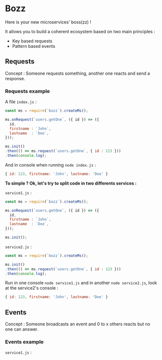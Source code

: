 # Bozz

Here is your new microservices' boss(zz) !

It allows you to build a coherent ecosystem based on two main principles :

  + Key based requests
  + Pattern based events

## Requests

Concept : Someone requests something, another one reacts and send a response.

### Requests example

A file `index.js` :
```javascript
const ms = require(`bozz`).createMs();

ms.onRequest(`users.getOne`, ({ id }) => ({
  id,
  firstname : `John`,
  lastname  : `Doe`,
}));

ms.init()
.then(() => ms.request(`users.getOne`, { id : 123 }))
.then(console.log);
```

And in console when running `node index.js` :
```javascript
{ id: 123, firstname: 'John', lastname: 'Doe' }
```

**To simple ? Ok, let's try to split code in two differents services :**

`service1.js` :
```javascript
const ms = require(`bozz`).createMs();

ms.onRequest(`users.getOne`, ({ id }) => ({
  id,
  firstname : `John`,
  lastname  : `Doe`,
}));

ms.init();
```

`service2.js` :
```javascript
const ms = require(`bozz`).createMs();

ms.init()
.then(() => ms.request(`users.getOne`, { id : 123 }))
.then(console.log);
```

Run in one console `node service1.js` and in another `node service2.js`, look at the service2's console :
```javascript
{ id: 123, firstname: 'John', lastname: 'Doe' }
```

## Events

Concept : Someone broadcasts an event and 0 to x others reacts but no one can answer.

### Events example

`service1.js` :
```javascript
```
